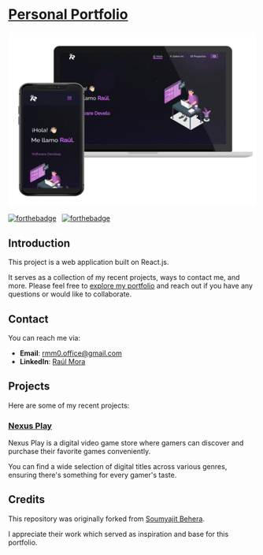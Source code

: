 # [Personal Portfolio](https://portfolio-6pz.pages.dev/)

<p align="center">
    <img src="metadata/images/portfolio-preview.png" alt="Home-page preview">
</p>

[![forthebadge](https://forthebadge.com/images/badges/built-with-love.svg)](https://forthebadge.com) &nbsp;
[![forthebadge](https://forthebadge.com/images/badges/made-with-javascript.svg)](https://forthebadge.com) &nbsp;

## Introduction

This project is a web application built on React.js.

It serves as a collection of my recent projects, ways to contact me, and more. Please feel free to <a href="https://portfolio-6pz.pages.dev/" target="_blank">explore my portfolio</a> and reach out if you have any questions or would like to collaborate.

## Contact

You can reach me via:

- **Email**: <a href="mailto:rmm0.office@gmail.com" target="_blank">rmm0.office@gmail.com</a>
- **LinkedIn**: <a href="https://www.linkedin.com/in/rmm0/" target="_blank">Raúl Mora</a>

## Projects

Here are some of my recent projects:

### <a href="https://github.com/raulv7z/nexus-play" target="_blank">Nexus Play</a>

Nexus Play is a digital video game store where gamers can discover and purchase their favorite games conveniently.

You can find a wide selection of digital titles across various genres, ensuring there's something for every gamer's taste.

## Credits

This repository was originally forked from <a href="https://github.com/soumyajit4419" target="_blank">Soumyajit Behera</a>.

I appreciate their work which served as inspiration and base for this portfolio.
